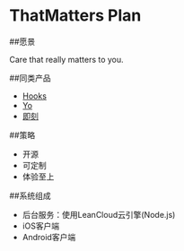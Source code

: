 # ThatMatters Plan

##愿景

Care that really matters to you.

##同类产品

* [Hooks](http://www.gethooksapp.com/)
* [Yo](https://www.justyo.co/)
* [即刻](http://www.ruguoapp.com/)

##策略

* 开源
* 可定制
* 体验至上

##系统组成

* 后台服务：使用LeanCloud云引擎(Node.js)
* iOS客户端
* Android客户端
